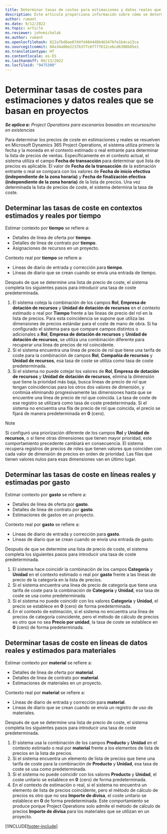 ```yaml
---
title: Determinar tasas de costes para estimaciones y datos reales que se basan en proyectos
description: Este artículo proporciona información sobre cómo se determinan los precios de tasas de costes en las estimaciones y los datos reales del proyecto.
author: rumant
ms.date: 9/12/2022
ms.topic: article
ms.reviewer: johnmichalak
ms.author: rumant
ms.openlocfilehash: 822a7bd8ae87d4fd4044d8b46347bfe1b4ca13ca
ms.sourcegitcommit: 60a34a00e2237b377c6f777612cebcd6380b05e1
ms.translationtype: HT
ms.contentlocale: es-ES
ms.lasthandoff: 09/13/2022
ms.locfileid: "9475300"
---
```

# <a name="determine-cost-rates-for-project-based-estimates-and-actuals"></a>Determinar tasas de costes para estimaciones y datos reales que se basan en proyectos

_**Se aplica a:** Project Operations para escenarios basados en recursos/no en existencias_

Para determinar los precios de coste en estimaciones y reales se resuelven en Microsoft Dynamics 365 Project Operations, el sistema utiliza primero la fecha y la moneda en el contexto estimado o real entrante para determinar la lista de precios de ventas. Específicamente en el contexto actual, el sistema utiliza el campo **Fecha de transacción** para determinar qué lista de precios es aplicable. El valor de **Fecha de la transacción** de la estimación entrante o real se compara con los valores de **Fecha de inicio efectiva (independiente de la zona horaria)** y **Fecha de finalización efectiva (independiente de la zona horaria)** de la lista de precios. Una vez determinada la lista de precios de coste, el sistema determina la tasa de coste.

## <a name="determining-cost-rates-in-estimate-and-actual-contexts-for-time"></a>Determinar las tasas de coste en contextos estimados y reales por tiempo

Estimar contexto por **tiempo** se refiere a:

- Detalles de línea de oferta por **tiempo**.
- Detalles de línea de contrato por **tiempo**.
- Asignaciones de recursos en un proyecto.

Contexto real por **tiempo** se refiere a:

- Líneas de diario de entrada y corrección para **tiempo**.
- Líneas de diario que se crean cuando se envía una entrada de tiempo.

Después de que se determine una lista de precio de coste, el sistema completa los siguientes pasos para introducir una tasa de coste predeterminada.

1. El sistema coteja la combinación de los campos **Rol**, **Empresa de dotación de recursos** y **Unidad de dotación de recursos** en el contexto estimado o real por **Tiempo** frente a las líneas de precio del rol en la lista de precios. Para esta coincidencia se supone que utiliza las dimensiones de precios estándar para el coste de mano de obra. Si ha configurado el sistema para que compare campos distintos o adicionales a **Rol**, **Empresa de dotación de recursos** y **Unidad de dotación de recursos**, se utiliza una combinación diferente para recuperar una línea de precios de rol coincidente.
1. Si el sistema encuentra una línea de precio de rol que tiene una tarifa de coste para la combinación de campos **Rol**, **Compañía de recursos** y **Unidad de recursos**, esa tasa de coste se utiliza como tasa de coste predeterminada.
1. Si el sistema no puede cotejar los valores de **Rol**, **Empresa de dotación de recursos** y **Unidad de dotación de recursos**, elimina la dimensión que tiene la prioridad más baja, busca líneas de precio de rol que tengan coincidencias para los otros dos valores de dimensión, y continúa eliminando progresivamente las dimensiones hasta que se encuentre una línea de precio de rol que coincida. La tasa de coste de ese registro se utilizará como tasa de coste predeterminada. Si el sistema no encuentra una fila de precio de rol que coincida, el precio se fijará de manera predeterminada en **0** (cero).

> [!NOTE]
> Si configuró una priorización diferente de los campos **Rol** y **Unidad de recursos**, o si tiene otras dimensiones que tienen mayor prioridad, este comportamiento precedente cambiará en consecuencia. El sistema recupera registros de precios de roles que tienen valores que coinciden con cada valor de dimensión de precios en orden de prioridad. Las filas que tienen valores nulos para esas dimensiones van en último lugar.

## <a name="determining-cost-rates-on-actual-and-estimate-lines-for-expense"></a>Determinar las tasas de coste en líneas reales y estimadas por gasto

Estimar contexto por **gasto** se refiere a:

- Detalles de línea de oferta por **gasto**.
- Detalles de línea de contrato por **gasto**.
- Estimaciones de gastos en un proyecto.

Contexto real por **gasto** se refiere a:

- Líneas de diario de entrada y corrección para **gasto**.
- Líneas de diario que se crean cuando se envía una entrada de gasto.

Después de que se determine una lista de precio de coste, el sistema completa los siguientes pasos para introducir una tasa de coste predeterminada.

1. El sistema hace coincidir la combinación de los campos **Categoría** y **Unidad** en el contexto estimado o real por **gasto** frente a las líneas de precio de la categoría en la lista de precios.
1. Si el sistema encuentra una línea de precio de categoría que tiene una tarifa de coste para la combinación de **Categoría** y **Unidad**, esa tasa de coste se usa como predeterminada.
1. Si el sistema no puede coincidir con los valores **Categoría** y **Unidad**, el precio se establece en **0** (cero) de forma predeterminada.
1. En el contexto de estimación, si el sistema no encuentra una línea de precios de categoría coincidente, pero el método de cálculo de precios es otro que no sea **Precio por unidad**, la tasa de coste se establece en **0** (cero) de forma predeterminada.

## <a name="determining-cost-rates-on-actual-and-estimate-lines-for-material"></a>Determinar tasas de coste en líneas de datos reales y estimados para materiales

Estimar contexto por **material** se refiere a:

- Detalles de línea de oferta por **material**.
- Detalles de línea de contrato por **material**.
- Estimaciones de materiales en un proyecto.

Contexto real por **material** se refiere a:

- Líneas de diario de entrada y corrección para **material**.
- Líneas de diario que se crean cuando se envía un registro de uso de materiales.

Después de que se determine una lista de precio de coste, el sistema completa los siguientes pasos para introducir una tasa de coste predeterminada.

1. El sistema usa la combinación de los campos **Producto** y **Unidad** en el contexto estimado o real por **material** frente a los elementos de lista de precios en la lista de precios.
1. Si el sistema encuentra un elemento de lista de precios que tiene una tarifa de coste para la combinación de **Producto** y **Unidad**, esa tasa de coste se usa como predeterminada.
1. Si el sistema no puede coincidir con los valores **Producto** y **Unidad**, el coste unitario se establece en **0** (cero) de forma predeterminada.
1. En el contexto de estimación o real, si el sistema no encuentra un elemento de lista de precios coincidente, pero el método de cálculo de precios es otro que no sea **Importe de divisa**, el coste unitario se establece en **0** de forma predeterminada. Este comportamiento se produce porque Project Operations solo admite el método de cálculo de precios **Importe de divisa** para los materiales que se utilizan en un proyecto.

[!INCLUDE[footer-include](../includes/footer-banner.md)]
